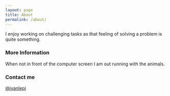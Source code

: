 ```yaml
---
layout: page
title: About
permalink: /about/
---
```


I enjoy working on challenging tasks as that feeling of solving a problem is quite something.

### More Information

When not in front of the computer screen I am out running with the animals.

### Contact me

[@ivanlepi](https://twitter.com/lepiandroid)
